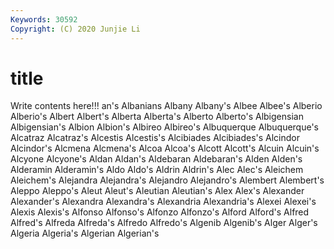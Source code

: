 ```yaml
---
Keywords: 30592
Copyright: (C) 2020 Junjie Li
---
```


# title

Write contents here!!!
an's 
Albanians 
Albany 
Albany's 
Albee 
Albee's
Alberio 
Alberio's 
Albert 
Albert's 
Alberta 
Alberta's 
Alberto 
Alberto's 
Albigensian 
Albigensian's
Albion 
Albion's 
Albireo 
Albireo's 
Albuquerque 
Albuquerque's 
Alcatraz 
Alcatraz's 
Alcestis 
Alcestis's
Alcibiades 
Alcibiades's 
Alcindor 
Alcindor's 
Alcmena 
Alcmena's 
Alcoa 
Alcoa's 
Alcott 
Alcott's
Alcuin 
Alcuin's 
Alcyone 
Alcyone's 
Aldan 
Aldan's 
Aldebaran 
Aldebaran's 
Alden 
Alden's
Alderamin 
Alderamin's 
Aldo 
Aldo's 
Aldrin 
Aldrin's 
Alec 
Alec's 
Aleichem 
Aleichem's
Alejandra 
Alejandra's 
Alejandro 
Alejandro's 
Alembert 
Alembert's 
Aleppo 
Aleppo's 
Aleut 
Aleut's
Aleutian 
Aleutian's 
Alex 
Alex's 
Alexander 
Alexander's 
Alexandra 
Alexandra's 
Alexandria 
Alexandria's
Alexei 
Alexei's 
Alexis 
Alexis's 
Alfonso 
Alfonso's 
Alfonzo 
Alfonzo's 
Alford 
Alford's
Alfred 
Alfred's 
Alfreda 
Alfreda's 
Alfredo 
Alfredo's 
Algenib 
Algenib's 
Alger 
Alger's
Algeria 
Algeria's 
Algerian 
Algerian's 
